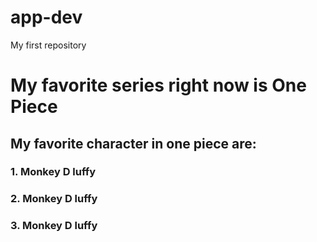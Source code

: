 # app-dev
My first repository
# My favorite series right now is **One Piece**
## My favorite character in one piece are:
### 1. **Monkey D luffy**
### 2. **Monkey D luffy**
### 3. **Monkey D luffy**


